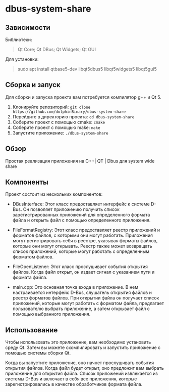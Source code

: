 # dbus-system-share

## Зависимости

Библиотеки:
> Qt Core; Qt DBus; Qt Widgets; Qt GUI

Для установки:
> sudo apt install qtbase5-dev libqt5dbus5 libqt5widgets5 libqt5gui5

## Сборка и запуск

Для сборки и запуска проекта вам потребуется компилятор g++ и Qt 5.

1. Клонируйте репозиторий: `git clone https://github.com/dolphinBinary/dbus-system-share`
2. Перейдите в директорию проекта: `cd dbus-system-share`
3. Соберите проект с помощью сmake: `сmake`
4. Соберите проект с помощью make: `make`
5. Запустите приложение: `./dbus-system-share`

## Обзор

Простая реализация приложения на С++| QT | Dbus
для system wide share

## Компоненты

Проект состоит из нескольких компонентов:

* DBusInterface: Этот класс предоставляет интерфейс к
  системе D-Bus. Он позволяет приложению получить
  список зарегистрированных приложений для определенного
  формата файла и открыть файл с помощью определенного приложения.


* FileFormatRegistry: Этот класс предоставляет реестр приложений
  и форматов файлов, с которыми они могут работать.
  Приложения могут регистрировать себя в реестре,
  указывая форматы файлов, которые они могут открывать.
  Реестр также может возвращать список приложений,
  которые могут работать с определенным форматом файлов.


* FileOpenListener: Этот класс прослушивает события
  открытия файлов. Когда файл открыт, он издает сигнал
  с указанием пути и формата файла.


* main.cpp: Это основная точка входа в приложение.
  В нем настраивается интерфейс D-Bus, слушатель
  открытия файлов и реестр форматов файлов.
  При открытии файла он получает список приложений,
  которые могут работать с форматом файла,
  предлагает пользователю выбрать приложение,
  а затем открывает файл с помощью выбранного приложения.

## Использование

Чтобы использовать это приложение, вам необходимо
установить среду Qt. Затем вы можете скомпилировать
и запустить приложение с помощью системы сборки Qt.

Когда вы запустите приложение, оно начнет
прослушивать события открытия файлов. Когда
файл будет открыт, оно предложит вам выбрать
приложение для открытия файла. Список приложений
извлекается из системы D-Bus и включает в себя
все приложения, которые зарегистрировались в
качестве обработчиков формата файла.

